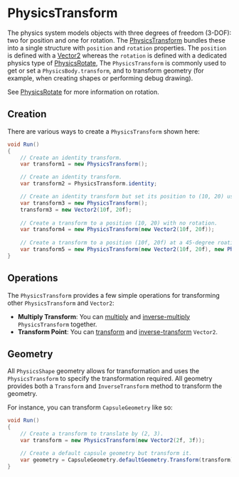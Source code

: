 # PhysicsTransform

The physics system models objects with three degrees of freedom (3-DOF): two for position and one for rotation.
The [PhysicsTransform](https://docs.unity3d.com/6000.3/Documentation/ScriptReference/LowLevelPhysics2D.PhysicsTransform.html) bundles these into a single structure with `position` and `rotation` properties.
The `position` is defined with a [Vector2](https://docs.unity3d.com/6000.3/Documentation/ScriptReference/Vector2.html) whereas the `rotation` is defined with a dedicated physics type of [PhysicsRotate](https://docs.unity3d.com/6000.3/Documentation/ScriptReference/LowLevelPhysics2D.PhysicsRotate.html), 
The `PhysicsTransform` is  commonly used to get or set a `PhysicsBody.transform`, and to transform geometry (for example, when creating shapes or performing debug drawing).

See [PhysicsRotate](PhysicsRotate.md) for more information on rotation.

## Creation

There are various ways to create a `PhysicsTransform` shown here:
```csharp
void Run()
{
    // Create an identity transform.
    var transform1 = new PhysicsTransform();

    // Create an identity transform.
    var transform2 = PhysicsTransform.identity;

    // Create an identity transform but set its position to (10, 20) using the implicit Vector2 operator.
    var transform3 = new PhysicsTransform();
    transform3 = new Vector2(10f, 20f);
    
    // Create a transform to a position (10, 20) with no rotation.
    var transform4 = new PhysicsTransform(new Vector2(10f, 20f));
    
    // Create a transform to a position (10f, 20f) at a 45-degree roation.
    var transform5 = new PhysicsTransform(new Vector2(10f, 20f), new PhysicsRotate(PhysicsMath.ToRadians(45f)));
}  
```

## Operations

The `PhysicsTransform` provides a few simple operations for transforming other `PhysicsTransform` and `Vector2`:
- **Multiply Transform**: You can [multiply](https://docs.unity3d.com/6000.3/Documentation/ScriptReference/LowLevelPhysics2D.PhysicsTransform.MultiplyTransform.html) and [inverse-multiply](https://docs.unity3d.com/6000.3/Documentation/ScriptReference/LowLevelPhysics2D.PhysicsTransform.InverseMultiplyTransform.html) `PhysicsTransform` together.
- **Transform Point**: You can [transform](https://docs.unity3d.com/6000.3/Documentation/ScriptReference/LowLevelPhysics2D.PhysicsTransform.TransformPoint.html) and [inverse-transform](https://docs.unity3d.com/6000.3/Documentation/ScriptReference/LowLevelPhysics2D.PhysicsTransform.InverseTransformPoint.html) `Vector2`.

## Geometry

All `PhysicsShape` geometry allows for transformation and uses the `PhysicsTransform` to specify the transformation required.
All geometry provides both a `Transform` and `InverseTransform` method to transform the geometry.

For instance, you can transform `CapsuleGeometry` like so:

```csharp
void Run()
{
    // Create a transform to translate by (2, 3).
    var transform = new PhysicsTransform(new Vector2(2f, 3f));

    // Create a default capsule geometry but transform it.
    var geometry = CapsuleGeometry.defaultGeometry.Transform(transform);
}  
```
